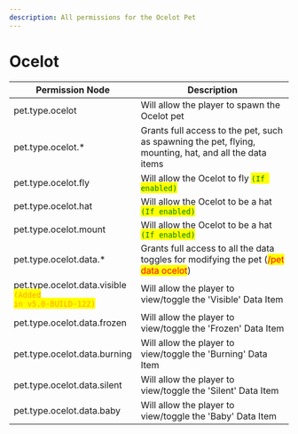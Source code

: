```yaml
---
description: All permissions for the Ocelot Pet
---
```



# Ocelot
| Permission Node | Description |
| - | - |
| pet.type.ocelot | Will allow the player to spawn the Ocelot pet |
| pet.type.ocelot.* | Grants full access to the pet, such as spawning the pet, flying, mounting, hat, and all the data items |
| pet.type.ocelot.fly | Will allow the Ocelot to fly <mark style="color:green;">`(If enabled)`</mark> |
| pet.type.ocelot.hat | Will allow the Ocelot to be a hat <mark style="color:green;">`(If enabled)`</mark> |
| pet.type.ocelot.mount | Will allow the Ocelot to be a hat <mark style="color:green;">`(If enabled)`</mark> |
| pet.type.ocelot.data.* | Grants full access to all the data toggles for modifying the pet (<mark style="color:red;">/pet data ocelot</mark>) |
| pet.type.ocelot.data.visible<br><mark style="color:orange;"><code>(Added in v5.0-BUILD-122)</code></mark> | Will allow the player to view/toggle the 'Visible' Data Item |
| pet.type.ocelot.data.frozen | Will allow the player to view/toggle the 'Frozen' Data Item |
| pet.type.ocelot.data.burning | Will allow the player to view/toggle the 'Burning' Data Item |
| pet.type.ocelot.data.silent | Will allow the player to view/toggle the 'Silent' Data Item |
| pet.type.ocelot.data.baby | Will allow the player to view/toggle the 'Baby' Data Item |

